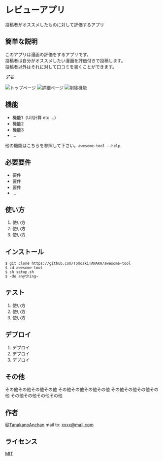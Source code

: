 # レビューアプリ
 
投稿者がオススメしたものに対して評価するアプリ
 
## 簡単な説明
 
このアプリは漫画の評価をするアプリです。  
投稿者は自分がオススメしたい漫画を評価付きで投稿します。  
投稿者以外はそれに対して口コミを書くことができます。  
 
***デモ***
 
![トップページ](https://github.com/quin001cunx/newRead/blob/master/aa.png)
![詳細ページ](https://github.com/quin001cunx/newRead/blob/master/bb.png)
![削除機能](https://github.com/quin001cunx/newRead/blob/master/cc.png)
## 機能
 
- 機能1（UI/計算 etc ...）
- 機能2
- 機能3
- ...
 
他の機能はこちらを参照して下さい。`awesome-tool --help`.
 
## 必要要件
 
- 要件
- 要件
- 要件
- ...
 
## 使い方
 
1. 使い方
2. 使い方
3. 使い方
 
## インストール
 
```
$ git clone https://github.com/TomoakiTANAKA/awesome-tool
$ cd awesome-tool
$ sh setup.sh
$ ~do anything~
```
 
## テスト
 
1. 使い方
2. 使い方
3. 使い方
 
## デプロイ
 
1. デプロイ
2. デプロイ
3. デプロイ
 
## その他
 
その他その他その他その他
その他その他その他その他
その他その他その他その他
その他その他その他その他
 
## 作者
 
[@TanakanoAnchan](https://twitter.com/TanakanoAnchan)
mail to: xxxx@mail.com
 
## ライセンス
 
[MIT](http://TomoakiTANAKA.mit-license.org)</blockquote>
